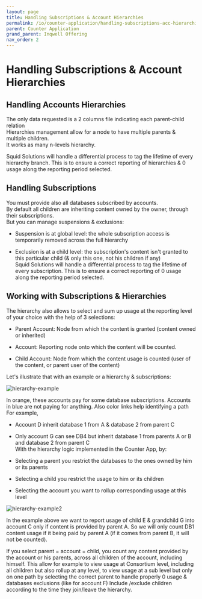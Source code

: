 ```yaml
---
layout: page
title: Handling Subscriptions & Account Hierarchies
permalink: /io/counter-application/handling-subscriptions-acc-hierarchies
parent: Counter Application
grand_parent: Inqwell Offering
nav_order: 2
---
```


<h1 id ="">Handling Subscriptions & Account Hierarchies</h1>
<h2 id="HandlingSubscriptions&amp;AccountsHierarchies-HandlingAccountsHierarchies">Handling Accounts Hierarchies</h2>

<p>The only data requested is a 2 columns file indicating each parent-child relation<br/>Hierarchies management allow for a node to have multiple parents &amp; multiple children.<br/>It works as many n-levels hierarchy.</p><p>Squid Solutions will handle a differential process to tag the lifetime of every hierarchy branch. This is to ensure a correct reporting of hierarchies &amp; 0 usage along the reporting period selected.</p>

<h2 id="HandlingSubscriptions&amp;AccountsHierarchies-HandlingSubscriptions">Handling Subscriptions</h2>

<p>You must provide also all databases subscribed by accounts.<br/>By default all children are inheriting content owned by the owner, through their subscriptions.<br/>But you can manage suspensions &amp; exclusions:</p><ul><li><p>Suspension is at global level: the whole subscription access is temporarily removed across the full hierarchy</p></li><li><p>Exclusion is at a child level: the subscription's content isn't granted to this particular child (&amp; only this one, not his children if any)<br/>Squid Solutions will handle a differential process to tag the lifetime of every subscription. This is to ensure a correct reporting of 0 usage along the reporting period selected.</p></li></ul>

<h2 id="HandlingSubscriptions&amp;AccountsHierarchies-WorkingwithSubscriptions&amp;Hierarchies">Working with Subscriptions &amp; Hierarchies</h2>

<p>The hierarchy also allows to select and sum up usage at the reporting level of your choice with the help of 3 selections:</p><ul><li><p>Parent Account: Node from which the content is granted (content owned or inherited)</p></li><li><p>Account: Reporting node onto which the content will be counted.</p></li><li><p>Child Account: Node from which the content usage is counted (user of the content, or parent user of the content)</p></li></ul><p>Let's illustrate that with an example or a hierarchy &amp; subscriptions:</p>

<img src="../../../inqwell-documentation/assets/images/hierarchy-example.png" alt="hierarchy-example">

<p>In orange, these accounts pay for some database subscriptions. Accounts in blue are not paying for anything. Also color links help identifying a path<br/>For example,</p><ul><li><p>Account D inherit database 1 from A &amp; database 2 from parent C</p></li><li><p>Only account G can see DB4 but inherit database 1 from parents A or B and database 2 from parent C<br/>With the hierarchy logic implemented in the Counter App, by:</p></li><li><p>Selecting a parent you restrict the databases to the ones owned by him or its parents</p></li><li><p>Selecting a child you restrict the usage to him or its children</p></li><li><p>Selecting the account you want to rollup corresponding usage at this level</p></li></ul>

<img src="../../../inqwell-documentation/assets/images/hierarchy-example2.png" alt="hierarchy-example2">

In the example above we want to report usage of child E &amp; grandchild G into account C only if content is provided by parent A. So we will only count DB1 content usage if it being paid by parent A (if it comes from parent B, it will not be counted).

If you select parent = account = child, you count any content provided by the account or his parents, across all children of the account, including himself. This allow for example to view usage at Consortium level, including all children but also rollup at any level, to view usage at a sub level but only on one path by selecting the correct parent to handle properly 0 usage &amp; databases exclusions (like for account F) Include /exclude children according to the time they join/leave the hierarchy.

<script src="../../assets/js/removeMadeWith.js"></script>